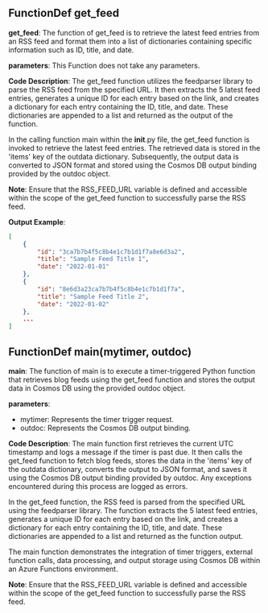 ## FunctionDef get_feed
**get_feed**: The function of get_feed is to retrieve the latest feed entries from an RSS feed and format them into a list of dictionaries containing specific information such as ID, title, and date.

**parameters**: This Function does not take any parameters.

**Code Description**: The get_feed function utilizes the feedparser library to parse the RSS feed from the specified URL. It then extracts the 5 latest feed entries, generates a unique ID for each entry based on the link, and creates a dictionary for each entry containing the ID, title, and date. These dictionaries are appended to a list and returned as the output of the function.

In the calling function main within the __init__.py file, the get_feed function is invoked to retrieve the latest feed entries. The retrieved data is stored in the 'items' key of the outdata dictionary. Subsequently, the output data is converted to JSON format and stored using the Cosmos DB output binding provided by the outdoc object.

**Note**: Ensure that the RSS_FEED_URL variable is defined and accessible within the scope of the get_feed function to successfully parse the RSS feed.

**Output Example**:
```json
[
    {
        "id": "3ca7b7b4f5c8b4e1c7b1d1f7a8e6d3a2",
        "title": "Sample Feed Title 1",
        "date": "2022-01-01"
    },
    {
        "id": "8e6d3a23ca7b7b4f5c8b4e1c7b1d1f7a",
        "title": "Sample Feed Title 2",
        "date": "2022-01-02"
    },
    ...
]
```
## FunctionDef main(mytimer, outdoc)
**main**: The function of main is to execute a timer-triggered Python function that retrieves blog feeds using the get_feed function and stores the output data in Cosmos DB using the provided outdoc object.

**parameters**:
- mytimer: Represents the timer trigger request.
- outdoc: Represents the Cosmos DB output binding.

**Code Description**: The main function first retrieves the current UTC timestamp and logs a message if the timer is past due. It then calls the get_feed function to fetch blog feeds, stores the data in the 'items' key of the outdata dictionary, converts the output to JSON format, and saves it using the Cosmos DB output binding provided by outdoc. Any exceptions encountered during this process are logged as errors.

In the get_feed function, the RSS feed is parsed from the specified URL using the feedparser library. The function extracts the 5 latest feed entries, generates a unique ID for each entry based on the link, and creates a dictionary for each entry containing the ID, title, and date. These dictionaries are appended to a list and returned as the function output.

The main function demonstrates the integration of timer triggers, external function calls, data processing, and output storage using Cosmos DB within an Azure Functions environment.

**Note**: Ensure that the RSS_FEED_URL variable is defined and accessible within the scope of the get_feed function to successfully parse the RSS feed.
